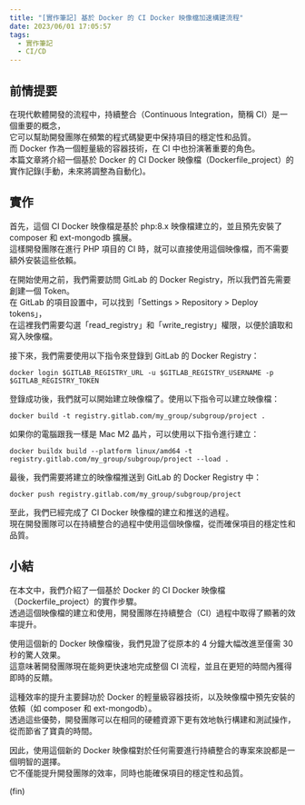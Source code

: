 ```yaml
---
title: "[實作筆記] 基於 Docker 的 CI Docker 映像檔加速構建流程"
date: 2023/06/01 17:05:57
tags:
  - 實作筆記
  - CI/CD
---
```


## 前情提要

在現代軟體開發的流程中，持續整合（Continuous Integration，簡稱 CI）是一個重要的概念，  
它可以幫助開發團隊在頻繁的程式碼變更中保持項目的穩定性和品質。  
而 Docker 作為一個輕量級的容器技術，在 CI 中也扮演著重要的角色。  
本篇文章將介紹一個基於 Docker 的 CI Docker 映像檔（Dockerfile_project）的實作記錄(手動，未來將調整為自動化)。

## 實作

首先，這個 CI Docker 映像檔是基於 php:8.x 映像檔建立的，並且預先安裝了 composer 和 ext-mongodb 擴展。  
這樣開發團隊在進行 PHP 項目的 CI 時，就可以直接使用這個映像檔，而不需要額外安裝這些依賴。

在開始使用之前，我們需要訪問 GitLab 的 Docker Registry，所以我們首先需要創建一個 Token。  
在 GitLab 的項目設置中，可以找到「Settings > Repository > Deploy tokens」，  
在這裡我們需要勾選「read_registry」和「write_registry」權限，以便於讀取和寫入映像檔。

接下來，我們需要使用以下指令來登錄到 GitLab 的 Docker Registry：

```shell
docker login $GITLAB_REGISTRY_URL -u $GITLAB_REGISTRY_USERNAME -p $GITLAB_REGISTRY_TOKEN
```

登錄成功後，我們就可以開始建立映像檔了。使用以下指令可以建立映像檔：

```shell
docker build -t registry.gitlab.com/my_group/subgroup/project .
```

如果你的電腦跟我一樣是 Mac M2 晶片，可以使用以下指令進行建立：

```shell
docker buildx build --platform linux/amd64 -t registry.gitlab.com/my_group/subgroup/project --load .
```

最後，我們需要將建立的映像檔推送到 GitLab 的 Docker Registry 中：

```shell
docker push registry.gitlab.com/my_group/subgroup/project
```

至此，我們已經完成了 CI Docker 映像檔的建立和推送的過程。  
現在開發團隊可以在持續整合的過程中使用這個映像檔，從而確保項目的穩定性和品質。

## 小結

在本文中，我們介紹了一個基於 Docker 的 CI Docker 映像檔（Dockerfile_project）的實作步驟。  
透過這個映像檔的建立和使用，開發團隊在持續整合（CI）過程中取得了顯著的效率提升。

使用這個新的 Docker 映像檔後，我們見證了從原本的 4 分鐘大幅改進至僅需 30 秒的驚人效果。  
這意味著開發團隊現在能夠更快速地完成整個 CI 流程，並且在更短的時間內獲得即時的反饋。

這種效率的提升主要歸功於 Docker 的輕量級容器技術，以及映像檔中預先安裝的依賴（如 composer 和 ext-mongodb）。  
透過這些優勢，開發團隊可以在相同的硬體資源下更有效地執行構建和測試操作，從而節省了寶貴的時間。

因此，使用這個新的 Docker 映像檔對於任何需要進行持續整合的專案來說都是一個明智的選擇。  
它不僅能提升開發團隊的效率，同時也能確保項目的穩定性和品質。

(fin)

